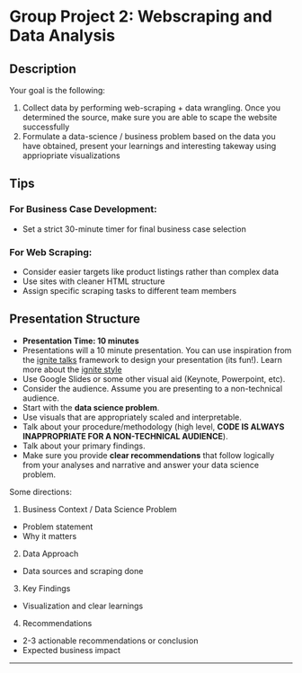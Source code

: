 # Group Project 2: Webscraping and Data Analysis 

## Description 

Your goal is the following:

1. Collect data by performing web-scraping + data wrangling. Once you determined the source, make sure you are able to scape the website successfully
2. Formulate a data-science / business problem based on the data you have obtained, present your learnings and interesting takeway using appriopriate visualizations



## Tips

### For Business Case Development:
  - Set a strict 30-minute timer for final business case selection
### For Web Scraping:
- Consider easier targets like product listings rather than complex data
- Use sites with cleaner HTML structure
- Assign specific scraping tasks to different team members



## Presentation Structure


- **Presentation Time: 10 minutes**
- Presentations will a 10 minute presentation. You can use inspiration from the [ignite talks](http://www.ignitetalks.io/) framework to design your presentation (its fun!). Learn more about the [ignite style](https://speakingaboutpresenting.com/content/fast-ignite-presentation/) 
- Use Google Slides or some other visual aid (Keynote, Powerpoint, etc).
- Consider the audience. Assume you are presenting to a non-technical audience.
- Start with the **data science problem**.
- Use visuals that are appropriately scaled and interpretable.
- Talk about your procedure/methodology (high level, **CODE IS ALWAYS INAPPROPRIATE FOR A NON-TECHNICAL AUDIENCE**).
- Talk about your primary findings.
- Make sure you provide **clear recommendations** that follow logically from your analyses and narrative and answer your data science problem.

Some directions: 
1. Business Context / Data Science Problem
- Problem statement
- Why it matters
2. Data Approach 
- Data sources and scraping done
3. Key Findings 
- Visualization and clear learnings 
4. Recommendations 
- 2-3 actionable recommendations or conclusion
- Expected business impact

---